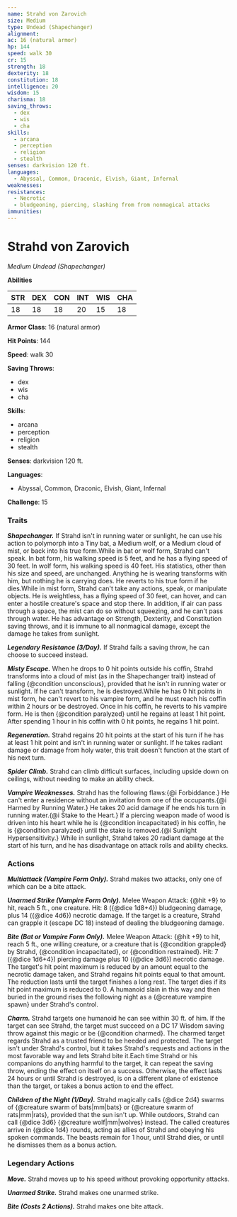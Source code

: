 ```yaml
---
name: Strahd von Zarovich
size: Medium
type: Undead (Shapechanger)
alignment: 
ac: 16 (natural armor)
hp: 144
speed: walk 30
cr: 15
strength: 18
dexterity: 18
constitution: 18
intelligence: 20
wisdom: 15
charisma: 18
saving_throws:
  - dex
  - wis
  - cha
skills:
  - arcana
  - perception
  - religion
  - stealth
senses: darkvision 120 ft.
languages:
  - Abyssal, Common, Draconic, Elvish, Giant, Infernal
weaknesses:
resistances:
  - Necrotic
  - bludgeoning, piercing, slashing from from nonmagical attacks
immunities:
---
```


# Strahd von Zarovich

*Medium Undead (Shapechanger)*

**Abilities**

| STR | DEX | CON | INT | WIS | CHA |
| --- | --- | --- | --- | --- | --- |
| 18 | 18 | 18 | 20 | 15 | 18 |

**Armor Class**: 16 (natural armor)

**Hit Points**: 144

**Speed**: walk 30

**Saving Throws**:
  - dex
  - wis
  - cha

**Skills**:
  - arcana
  - perception
  - religion
  - stealth

**Senses**: darkvision 120 ft.

**Languages**:
  - Abyssal, Common, Draconic, Elvish, Giant, Infernal

**Challenge**: 15

### Traits
***Shapechanger.*** If Strahd isn't in running water or sunlight, he can use his action to polymorph into a Tiny bat, a Medium wolf, or a Medium cloud of mist, or back into his true form.While in bat or wolf form, Strahd can't speak. In bat form, his walking speed is 5 feet, and he has a flying speed of 30 feet. In wolf form, his walking speed is 40 feet. His statistics, other than his size and speed, are unchanged. Anything he is wearing transforms with him, but nothing he is carrying does. He reverts to his true form if he dies.While in mist form, Strahd can't take any actions, speak, or manipulate objects. He is weightless, has a flying speed of 30 feet, can hover, and can enter a hostile creature's space and stop there. In addition, if air can pass through a space, the mist can do so without squeezing, and he can't pass through water. He has advantage on Strength, Dexterity, and Constitution saving throws, and it is immune to all nonmagical damage, except the damage he takes from sunlight.

***Legendary Resistance (3/Day).*** If Strahd fails a saving throw, he can choose to succeed instead.

***Misty Escape.*** When he drops to 0 hit points outside his coffin, Strahd transforms into a cloud of mist (as in the Shapechanger trait) instead of falling {@condition unconscious}, provided that he isn't in running water or sunlight. If he can't transform, he is destroyed.While he has 0 hit points in mist form, he can't revert to his vampire form, and he must reach his coffin within 2 hours or be destroyed. Once in his coffin, he reverts to his vampire form. He is then {@condition paralyzed} until he regains at least 1 hit point. After spending 1 hour in his coffin with 0 hit points, he regains 1 hit point.

***Regeneration.*** Strahd regains 20 hit points at the start of his turn if he has at least 1 hit point and isn't in running water or sunlight. If he takes radiant damage or damage from holy water, this trait doesn't function at the start of his next turn.

***Spider Climb.*** Strahd can climb difficult surfaces, including upside down on ceilings, without needing to make an ability check.

***Vampire Weaknesses.*** Strahd has the following flaws:{@i Forbiddance.} He can't enter a residence without an invitation from one of the occupants.{@i Harmed by Running Water.} He takes 20 acid damage if he ends his turn in running water.{@i Stake to the Heart.} If a piercing weapon made of wood is driven into his heart while he is {@condition incapacitated} in his coffin, he is {@condition paralyzed} until the stake is removed.{@i Sunlight Hypersensitivity.} While in sunlight, Strahd takes 20 radiant damage at the start of his turn, and he has disadvantage on attack rolls and ability checks.

### Actions
***Multiattack (Vampire Form Only).*** Strahd makes two attacks, only one of which can be a bite attack.

***Unarmed Strike (Vampire Form Only).*** Melee Weapon Attack: {@hit +9} to hit, reach 5 ft., one creature. Hit: 8 ({@dice 1d8+4}) bludgeoning damage, plus 14 ({@dice 4d6}) necrotic damage. If the target is a creature, Strahd can grapple it (escape DC 18) instead of dealing the bludgeoning damage.

***Bite (Bat or Vampire Form Only).*** Melee Weapon Attack: {@hit +9} to hit, reach 5 ft., one willing creature, or a creature that is {@condition grappled} by Strahd, {@condition incapacitated}, or {@condition restrained}. Hit: 7 ({@dice 1d6+4}) piercing damage plus 10 ({@dice 3d6}) necrotic damage. The target's hit point maximum is reduced by an amount equal to the necrotic damage taken, and Strahd regains hit points equal to that amount. The reduction lasts until the target finishes a long rest. The target dies if its hit point maximum is reduced to 0. A humanoid slain in this way and then buried in the ground rises the following night as a {@creature vampire spawn} under Strahd's control.

***Charm.*** Strahd targets one humanoid he can see within 30 ft. of him. If the target can see Strahd, the target must succeed on a DC 17 Wisdom saving throw against this magic or be {@condition charmed}. The charmed target regards Strahd as a trusted friend to be heeded and protected. The target isn't under Strahd's control, but it takes Strahd's requests and actions in the most favorable way and lets Strahd bite it.Each time Strahd or his companions do anything harmful to the target, it can repeat the saving throw, ending the effect on itself on a success. Otherwise, the effect lasts 24 hours or until Strahd is destroyed, is on a different plane of existence than the target, or takes a bonus action to end the effect.

***Children of the Night (1/Day).*** Strahd magically calls {@dice 2d4} swarms of {@creature swarm of bats|mm|bats} or {@creature swarm of rats|mm|rats}, provided that the sun isn't up. While outdoors, Strahd can call {@dice 3d6} {@creature wolf|mm|wolves} instead. The called creatures arrive in {@dice 1d4} rounds, acting as allies of Strahd and obeying his spoken commands. The beasts remain for 1 hour, until Strahd dies, or until he dismisses them as a bonus action.

### Legendary Actions
***Move.*** Strahd moves up to his speed without provoking opportunity attacks.

***Unarmed Strike.*** Strahd makes one unarmed strike.

***Bite (Costs 2 Actions).*** Strahd makes one bite attack.

